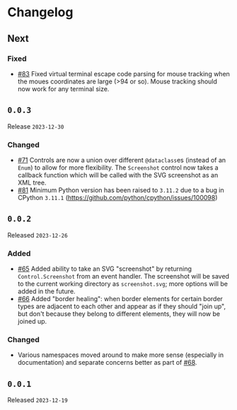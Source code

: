 # Changelog

## Next

### Fixed

- [#83](https://github.com/JoshKarpel/counterweight/pull/83)
  Fixed virtual terminal escape code parsing for mouse tracking when the moues coordinates are large (>94 or so).
  Mouse tracking should now work for any terminal size.

## `0.0.3`

Release `2023-12-30`

### Changed

- [#71](https://github.com/JoshKarpel/counterweight/pull/71)
  Controls are now a union over different `@dataclass`es (instead of an `Enum`) to allow for more flexibility.
  The `Screenshot` control now takes a callback function which will be called with the SVG screenshot as an XML tree.
- [#81](https://github.com/JoshKarpel/counterweight/pull/81)
  Minimum Python version has been raised to `3.11.2` due to a bug in CPython `3.11.1` (https://github.com/python/cpython/issues/100098)

## `0.0.2`

Released `2023-12-26`

### Added

- [#65](https://github.com/JoshKarpel/counterweight/pull/65)
  Added ability to take an SVG "screenshot" by returning `Control.Screenshot` from an event handler.
  The screenshot will be saved to the current working directory as `screenshot.svg`; more options will be added in the future.
- [#66](https://github.com/JoshKarpel/counterweight/pull/66)
  Added "border healing": when border elements for certain border types are adjacent to each other and appear as if they
  should "join up", but don't because they belong to different elements, they will now be joined up.

### Changed

- Various namespaces moved around to make more sense (especially in documentation)
  and separate concerns better as part of [#68](https://github.com/JoshKarpel/counterweight/pull/68).

## `0.0.1`

Released `2023-12-19`
